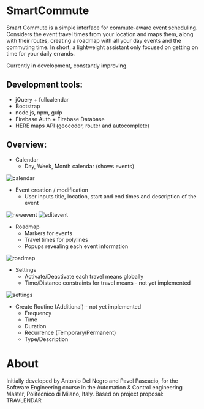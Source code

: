 # SmartCommute
Smart Commute is a simple interface for commute-aware event scheduling. Considers the event travel times from your location and maps them, along with their routes, creating a roadmap with all your day events and the commuting time. In short, a lightweight assistant only focused on getting on time for your daily errands.

Currently in development, constantly improving.

## Development tools:
- jQuery + fullcalendar 
- Bootstrap
- node.js, npm, gulp
- Firebase Auth + Firebase Database
- HERE maps API (geocoder, router and autocomplete)

## Overview:
- Calendar
  - Day, Week, Month calendar (shows events)
  
![calendar](https://user-images.githubusercontent.com/34441138/54401089-5977c080-46c6-11e9-93d6-5096e660d582.jpg)

- Event creation / modification
  - User inputs title, location, start and end times and description of the event

![newevent](https://user-images.githubusercontent.com/34441138/54401608-9d6bc500-46c8-11e9-93b2-322ee01dff62.jpg)
![editevent](https://user-images.githubusercontent.com/34441138/54401696-f3d90380-46c8-11e9-83bf-011e65499be3.jpg)

- Roadmap
  - Markers for events
  - Travel times for polylines
  - Popups revealing each event information
  
![roadmap](https://user-images.githubusercontent.com/34441138/54401059-259c9b00-46c6-11e9-8796-ab9fd6d09141.jpg)

- Settings
  - Activate/Deactivate each travel means globally
  - Time/Distance constraints for travel means - not yet implemented

![settings](https://user-images.githubusercontent.com/34441138/54401168-d440db80-46c6-11e9-8d03-01fa0860a157.jpg)

- Create Routine (Additional) - not yet implemented
  - Frequency
  - Time
  - Duration  
  - Recurrence (Temporary/Permanent)
  - Type/Description
    
# About
Initially developed by Antonio Del Negro and Pavel Pascacio, for the Software Engineering course in the Automation & Control engineering Master, Politecnico di Milano, Italy. Based on project proposal: TRAVLENDAR
